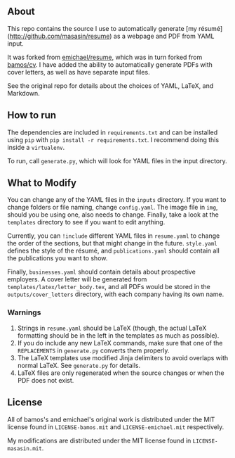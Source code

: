 About
-----
This repo contains the source I use to automatically generate [my résumé]
(http://github.com/masasin/resume) as a webpage and PDF from YAML input.

It was forked from [emichael/resume](https://github.com/emichael/resume),
which was in turn forked from [bamos/cv](https://github.com/bamos/cv).
I have added the ability to automatically generate PDFs with cover letters,
as well as have separate input files.

See the original repo for details about the choices of YAML, LaTeX, and Markdown.


How to run
----------
The dependencies are included in `requirements.txt` and can be installed using
`pip` with `pip install -r requirements.txt`. I recommend doing this inside a
`virtualenv`.

To run, call `generate.py`, which will look for YAML files in the input directory.


What to Modify
--------------
You can change any of the YAML files in the `inputs` directory. If you want
to change folders or file naming, change `config.yaml`. The image file in `img`,
should you be using one, also needs to change. Finally, take a look at the
`templates` directory to see if you want to edit anything.

Currently, you can `!include` different YAML files in `resume.yaml` to change
the order of the sections, but that might change in the future. `style.yaml`
defines the style of the résumé, and `publications.yaml` should contain all the
publications you want to show.

Finally, `businesses.yaml` should contain details about prospective employers.
A cover letter will be generated from `templates/latex/letter_body.tex`, and all
PDFs would be stored in the `outputs/cover_letters` directory, with each company
having its own name.

### Warnings
1. Strings in `resume.yaml` should be LaTeX (though, the actual LaTeX formatting
   should be in the left in the templates as much as possible).
2. If you do include any new LaTeX commands, make sure that one of the
   `REPLACEMENTS` in `generate.py` converts them properly.
3. The LaTeX templates use modified Jinja delimiters to avoid overlaps with
   normal LaTeX. See `generate.py` for details.
4. LaTeX files are only regenerated when the source changes or when the PDF
   does not exist.


License
-------
All of bamos's and emichael's original work is distributed under the MIT license
found in `LICENSE-bamos.mit` and `LICENSE-emichael.mit` respectively.

My modifications are distributed under the MIT license found in
`LICENSE-masasin.mit`.
